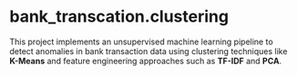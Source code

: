 # bank_transcation.clustering
This project implements an unsupervised machine learning pipeline to detect anomalies in bank transaction data using clustering techniques like **K-Means** and feature engineering approaches such as **TF-IDF** and **PCA**.
